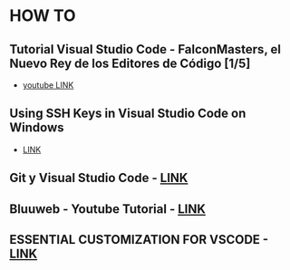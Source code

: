 # HOW TO

## Tutorial Visual Studio Code - FalconMasters, el Nuevo Rey de los Editores de Código [1/5]

* [youtube LINK]([https://www.youtube.com/watch?v=Ijz1mXQm7KU])

## Using SSH Keys in Visual Studio Code on Windows

* [LINK](https://www.cgranade.com/blog/2016/06/06/ssh-keys-in-vscode.html)

## Git y Visual Studio Code - [LINK](https://lemoncode.net/lemoncode-blog/2017/12/12/git-y-visual-studio-code)

## Bluuweb - Youtube Tutorial - [LINK](https://www.youtube.com/watch?v=Esnj9pntvyU&list=PLPl81lqbj-4JQ-Ufl4laCSc35fQW_Eh-K)

## ESSENTIAL CUSTOMIZATION FOR VSCODE - [LINK](https://blog.echobind.com/essential-customizations-for-vscode-ff4c5e3889d7)
